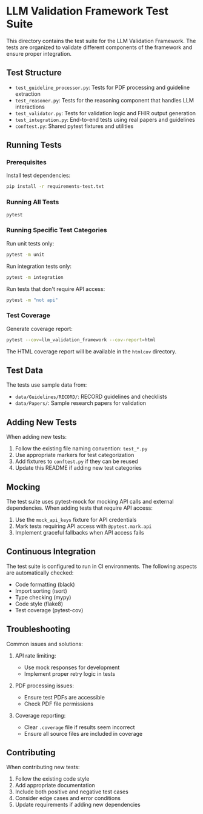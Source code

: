 # LLM Validation Framework Test Suite

This directory contains the test suite for the LLM Validation Framework. The tests are organized to validate different components of the framework and ensure proper integration.

## Test Structure

- `test_guideline_processor.py`: Tests for PDF processing and guideline extraction
- `test_reasoner.py`: Tests for the reasoning component that handles LLM interactions
- `test_validator.py`: Tests for validation logic and FHIR output generation
- `test_integration.py`: End-to-end tests using real papers and guidelines
- `conftest.py`: Shared pytest fixtures and utilities

## Running Tests

### Prerequisites

Install test dependencies:
```bash
pip install -r requirements-test.txt
```

### Running All Tests

```bash
pytest
```

### Running Specific Test Categories

Run unit tests only:
```bash
pytest -m unit
```

Run integration tests only:
```bash
pytest -m integration
```

Run tests that don't require API access:
```bash
pytest -m "not api"
```

### Test Coverage

Generate coverage report:
```bash
pytest --cov=llm_validation_framework --cov-report=html
```

The HTML coverage report will be available in the `htmlcov` directory.

## Test Data

The tests use sample data from:
- `data/Guidelines/RECORD/`: RECORD guidelines and checklists
- `data/Papers/`: Sample research papers for validation

## Adding New Tests

When adding new tests:

1. Follow the existing file naming convention: `test_*.py`
2. Use appropriate markers for test categorization
3. Add fixtures to `conftest.py` if they can be reused
4. Update this README if adding new test categories

## Mocking

The test suite uses pytest-mock for mocking API calls and external dependencies. When adding tests that require API access:

1. Use the `mock_api_keys` fixture for API credentials
2. Mark tests requiring API access with `@pytest.mark.api`
3. Implement graceful fallbacks when API access fails

## Continuous Integration

The test suite is configured to run in CI environments. The following aspects are automatically checked:

- Code formatting (black)
- Import sorting (isort)
- Type checking (mypy)
- Code style (flake8)
- Test coverage (pytest-cov)

## Troubleshooting

Common issues and solutions:

1. API rate limiting:
   - Use mock responses for development
   - Implement proper retry logic in tests

2. PDF processing issues:
   - Ensure test PDFs are accessible
   - Check PDF file permissions

3. Coverage reporting:
   - Clear `.coverage` file if results seem incorrect
   - Ensure all source files are included in coverage

## Contributing

When contributing new tests:

1. Follow the existing code style
2. Add appropriate documentation
3. Include both positive and negative test cases
4. Consider edge cases and error conditions
5. Update requirements if adding new dependencies
